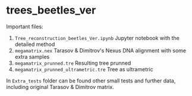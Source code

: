 # trees_beetles_ver

Important files:

1. `Tree_reconstruction_beetles_Ver.ipynb`  Jupyter notebook with the detailed method
2. `megamatrix.nex` Tarasov & Dimitrov's Nexus DNA alignment with some extra samples
3. `megamatrix_prunned.tre` Resulting tree prunned
4. `megamatrix_prunned_ultrametric.tre` Tree as ultrametric

In `Extra_tests` folder can be found other small tests and further data, including original Tarasov & Dimitrov matrix.
